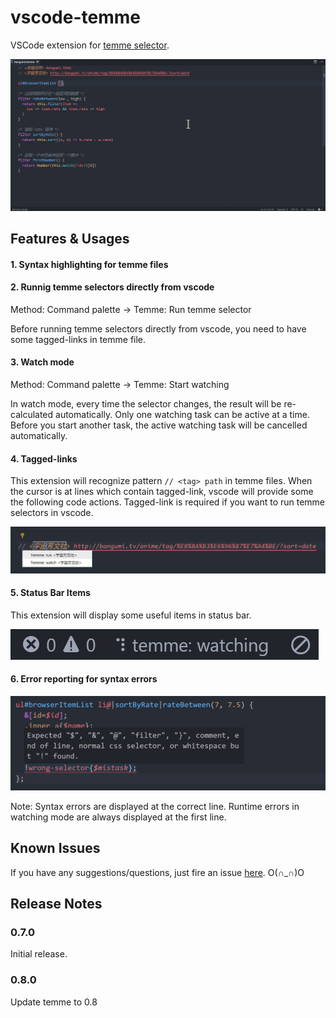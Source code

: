 # vscode-temme

VSCode extension for [temme selector](https://github.com/shinima/temme).

![vscode-temme](docs/vscode-temme.gif)

## Features & Usages

#### 1. Syntax highlighting for temme files

#### 2. Runnig temme selectors directly from vscode

Method: Command palette -> Temme: Run temme selector

Before running temme selectors directly from vscode, you need to have some tagged-links in temme file.

#### 3. Watch mode

Method: Command palette -> Temme: Start watching

In watch mode, every time the selector changes, the result will be re-calculated automatically. Only one watching task can be active at a time. Before you start another task, the active watching task will be cancelled automatically.

#### 4. Tagged-links

This extension will recognize pattern `// <tag> path` in temme files. When the cursor is at lines which contain tagged-link, vscode will provide some the following code actions. Tagged-link is required if you want to run temme selectors in vscode.

![tagged-link-pattern](docs/tagged-link.jpg)

#### 5. Status Bar Items

This extension will display some useful items in status bar.

![status-bar-items](docs/status-bar-items.jpg)

#### 6. Error reporting for syntax errors

![error-reporting](docs/error-reporting.jpg)

Note: Syntax errors are displayed at the correct line. Runtime errors in watching mode are always displayed at the first line.

## Known Issues

If you have any suggestions/questions, just fire an issue [here](https://github.com/shinima/vscode-temme/issues). O(∩_∩)O

## Release Notes

### 0.7.0

Initial release.

### 0.8.0

Update temme to 0.8

